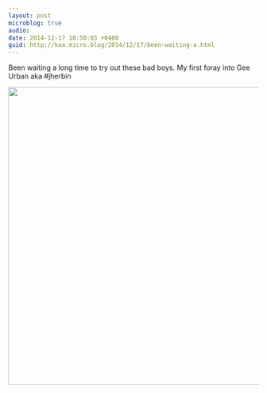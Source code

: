 ```yaml
---
layout: post
microblog: true
audio: 
date: 2014-12-17 10:50:03 +0400
guid: http://kaa.micro.blog/2014/12/17/been-waiting-a.html
---
```

Been waiting a long time to try out these bad boys. My first foray into Gee Urban aka #jherbin

<img src="http://www.kaa.bz/uploads/2018/0353f470da.jpg" width="600" height="600" />
